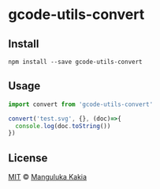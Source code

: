 # gcode-utils-convert

## Install

```
npm install --save gcode-utils-convert
```

## Usage

```js
import convert from 'gcode-utils-convert'

convert('test.svg', {}, (doc)=>{
  console.log(doc.toString())
})
```

## License

[MIT](license) &copy; [Manguluka Kakia][author]


[author]: https://github.com/manguluka
